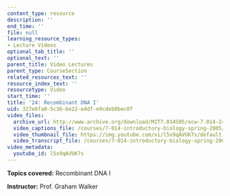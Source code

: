 ```yaml
---
content_type: resource
description: ''
end_time: ''
file: null
learning_resource_types:
- Lecture Videos
optional_tab_title: ''
optional_text: ''
parent_title: Video Lectures
parent_type: CourseSection
related_resources_text: ''
resource_index_text: ''
resourcetype: Video
start_time: ''
title: '24: Recombinant DNA I'
uid: 327e6fa0-5c36-be22-e4df-e9cdeb8bec0f
video_files:
  archive_url: http://www.archive.org/download/MIT7.014S05/ocw-7.014-24-08apr05-220k.mp4
  video_captions_file: /courses/7-014-introductory-biology-spring-2005/3540845fa2d454ce848e9569a0912801_l5x9qAVUK7s.vtt
  video_thumbnail_file: https://img.youtube.com/vi/l5x9qAVUK7s/default.jpg
  video_transcript_file: /courses/7-014-introductory-biology-spring-2005/68eec230a3da199388f43bddefd78b6b_l5x9qAVUK7s.pdf
video_metadata:
  youtube_id: l5x9qAVUK7s
---
```


**Topics covered:** Recombinant DNA I  
  
**Instructor:** Prof. Graham Walker



